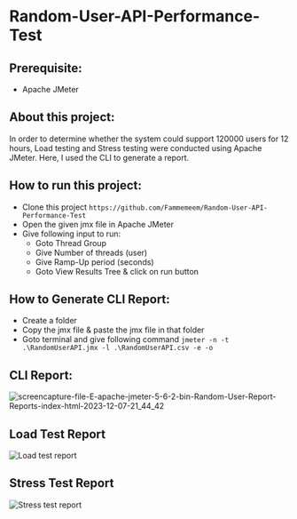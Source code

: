 # Random-User-API-Performance-Test 

## Prerequisite:
- Apache JMeter

## About this project:
In order to determine whether the system could support 120000 users for 12 hours, Load testing and Stress testing were conducted using Apache JMeter. Here, I used the CLI to generate a report. 

## How to run this project:
- Clone this project
  ``` https://github.com/Fammemeem/Random-User-API-Performance-Test ```
- Open the given jmx file in Apache JMeter
- Give following input to run:
   - Goto Thread Group
   - Give Number of threads (user)
   - Give Ramp-Up period (seconds)
   - Goto View Results Tree & click on run button

## How to Generate CLI Report:
- Create a folder
- Copy the jmx file & paste the jmx file in that folder
- Goto terminal and give following command
   ``` jmeter -n -t .\RandomUserAPI.jmx -l .\RandomUserAPI.csv -e -o ```

## CLI Report: 

![screencapture-file-E-apache-jmeter-5-6-2-bin-Random-User-Report-Reports-index-html-2023-12-07-21_44_42](https://github.com/Fammemeem/Random-User-API-Performance-Test/assets/106922643/cab9e198-985f-4037-ac62-5f8d7419dea6)

## Load Test Report

![Load test report](https://github.com/Fammemeem/Random-User-API-Performance-Test/assets/106922643/a95c001f-16ef-46c8-8968-4d2b5189e9bb)

## Stress Test Report

![Stress test report](https://github.com/Fammemeem/Random-User-API-Performance-Test/assets/106922643/8fc3d783-15c2-49d4-b689-a5d818b2afe6)
